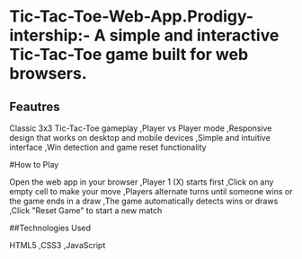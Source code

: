 # Tic-Tac-Toe-Web-App.Prodigy-intership:- A simple and interactive Tic-Tac-Toe game built for web browsers.

## Feautres

Classic 3x3 Tic-Tac-Toe gameplay
,Player vs Player mode
,Responsive design that works on desktop and mobile devices
,Simple and intuitive interface
,Win detection and game reset functionality

#How to Play

Open the web app in your browser
,Player 1 (X) starts first
,Click on any empty cell to make your move
,Players alternate turns until someone wins or the game ends in a draw
,The game automatically detects wins or draws
,Click "Reset Game" to start a new match

##Technologies Used

HTML5
,CSS3
,JavaScript

